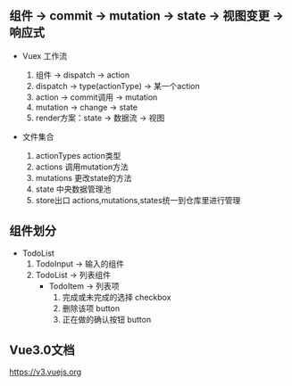 
## 组件 -> commit -> mutation -> state -> 视图变更 -> 响应式

  - Vuex 工作流
    1. 组件 -> dispatch -> action
    2. dispatch -> type(actionType) -> 某一个action
    3. action -> commit调用 -> mutation
    4. mutation -> change -> state
    5. render方案：state -> 数据流 -> 视图

  - 文件集合 
    1. actionTypes    action类型
    2. actions        调用mutation方法
    3. mutations      更改state的方法
    4. state          中央数据管理池
    5. store出口       actions,mutations,states统一到仓库里进行管理

## 组件划分
  - TodoList
    1. TodoInput -> 输入的组件
    2. TodoList -> 列表组件
       - TodoItem -> 列表项
         1. 完成或未完成的选择 checkbox
         2. 删除该项          button
         3. 正在做的确认按钮   button 

## Vue3.0文档
   https://v3.vuejs.org